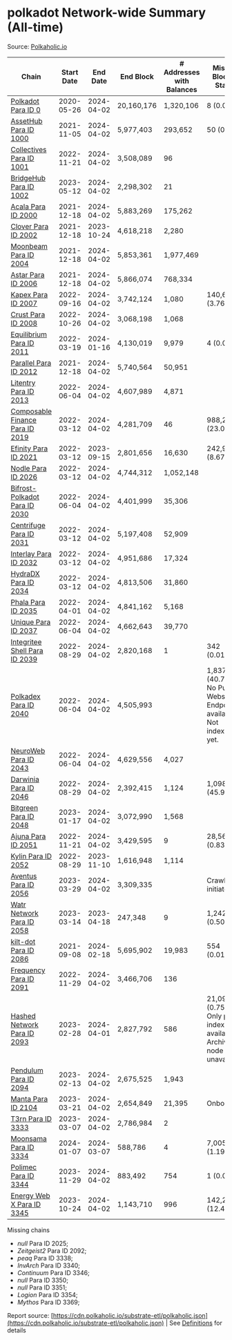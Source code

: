 # polkadot Network-wide Summary (All-time)

Source: [Polkaholic.io](https://polkaholic.io)


| Chain            | Start Date | End Date | End Block | # Addresses with Balances | Missing Blocks / Status |
| ---------------- | ---------- | ---------| --------- | ------------------------- | ----------------------- |
| [Polkadot Para ID 0](/polkadot/0-polkadot) | 2020-05-26 | 2024-04-02 | 20,160,176 |  1,320,106 | 8 (0.00%)  |
| [AssetHub Para ID 1000](/polkadot/1000-assethub) | 2021-11-05 | 2024-04-02 | 5,977,403 |  293,652 | 50 (0.00%)  |
| [Collectives Para ID 1001](/polkadot/1001-collectives) | 2022-11-21 | 2024-04-02 | 3,508,089 |  96 |    |
| [BridgeHub Para ID 1002](/polkadot/1002-bridgehub) | 2023-05-12 | 2024-04-02 | 2,298,302 |  21 |    |
| [Acala Para ID 2000](/polkadot/2000-acala) | 2021-12-18 | 2024-04-02 | 5,883,269 |  175,262 |    |
| [Clover Para ID 2002](/polkadot/2002-clover) | 2021-12-18 | 2023-10-24 | 4,618,218 |  2,280 |    |
| [Moonbeam Para ID 2004](/polkadot/2004-moonbeam) | 2021-12-18 | 2024-04-02 | 5,853,361 |  1,977,469 |    |
| [Astar Para ID 2006](/polkadot/2006-astar) | 2021-12-18 | 2024-04-02 | 5,866,074 |  768,334 |    |
| [Kapex Para ID 2007](/polkadot/2007-kapex) | 2022-09-16 | 2024-04-02 | 3,742,124 |  1,080 | 140,668 (3.76%)  |
| [Crust Para ID 2008](/polkadot/2008-crust) | 2022-10-26 | 2024-04-02 | 3,068,198 |  1,068 |    |
| [Equilibrium Para ID 2011](/polkadot/2011-equilibrium) | 2022-03-19 | 2024-01-16 | 4,130,019 |  9,979 | 4 (0.00%)  |
| [Parallel Para ID 2012](/polkadot/2012-parallel) | 2021-12-18 | 2024-04-02 | 5,740,564 |  50,951 |    |
| [Litentry Para ID 2013](/polkadot/2013-litentry) | 2022-06-04 | 2024-04-02 | 4,607,989 |  4,871 |    |
| [Composable Finance Para ID 2019](/polkadot/2019-composable) | 2022-03-12 | 2024-04-02 | 4,281,709 |  46 | 988,228 (23.08%)  |
| [Efinity Para ID 2021](/polkadot/2021-efinity) | 2022-03-12 | 2023-09-15 | 2,801,656 |  16,630 | 242,949 (8.67%)  |
| [Nodle Para ID 2026](/polkadot/2026-nodle) | 2022-03-12 | 2024-04-02 | 4,744,312 |  1,052,148 |    |
| [Bifrost-Polkadot Para ID 2030](/polkadot/2030-bifrost) | 2022-06-04 | 2024-04-02 | 4,401,999 |  35,306 |    |
| [Centrifuge Para ID 2031](/polkadot/2031-centrifuge) | 2022-03-12 | 2024-04-02 | 5,197,408 |  52,909 |    |
| [Interlay Para ID 2032](/polkadot/2032-interlay) | 2022-03-12 | 2024-04-02 | 4,951,686 |  17,324 |    |
| [HydraDX Para ID 2034](/polkadot/2034-hydradx) | 2022-03-12 | 2024-04-02 | 4,813,506 |  31,860 |    |
| [Phala Para ID 2035](/polkadot/2035-phala) | 2022-04-01 | 2024-04-02 | 4,841,162 |  5,168 |    |
| [Unique Para ID 2037](/polkadot/2037-unique) | 2022-06-04 | 2024-04-02 | 4,662,643 |  39,770 |    |
| [Integritee Shell Para ID 2039](/polkadot/2039-integritee) | 2022-08-29 | 2024-04-02 | 2,820,168 |  1 | 342 (0.01%)  |
| [Polkadex Para ID 2040](/polkadot/2040-polkadex) | 2022-06-04 | 2024-04-02 | 4,505,993 |   | 1,837,143 (40.77%) No Public Websocket Endpoint available: Not indexing yet. |
| [NeuroWeb Para ID 2043](/polkadot/2043-neuroweb) | 2022-06-04 | 2024-04-02 | 4,629,556 |  4,027 |    |
| [Darwinia Para ID 2046](/polkadot/2046-darwinia) | 2022-08-29 | 2024-04-02 | 2,392,415 |  1,124 | 1,098,047 (45.90%)  |
| [Bitgreen Para ID 2048](/polkadot/2048-bitgreen) | 2023-01-17 | 2024-04-02 | 3,072,990 |  1,568 |    |
| [Ajuna Para ID 2051](/polkadot/2051-ajuna) | 2022-11-21 | 2024-04-02 | 3,429,595 |  9 | 28,565 (0.83%)  |
| [Kylin Para ID 2052](/polkadot/2052-kylin) | 2022-08-29 | 2023-11-10 | 1,616,948 |  1,114 |    |
| [Aventus Para ID 2056](/polkadot/2056-aventus) | 2023-03-29 | 2024-04-02 | 3,309,335 |   |   Crawling initiated |
| [Watr Network Para ID 2058](/polkadot/2058-watr) | 2023-03-14 | 2023-04-18 | 247,348 |  9 | 1,242 (0.50%)  |
| [kilt-dot Para ID 2086](/polkadot/2086-kilt) | 2021-09-08 | 2024-02-18 | 5,695,902 |  19,983 | 554 (0.01%)  |
| [Frequency Para ID 2091](/polkadot/2091-frequency) | 2022-11-29 | 2024-04-02 | 3,466,706 |  136 |    |
| [Hashed Network Para ID 2093](/polkadot/2093-hashed) | 2023-02-28 | 2024-04-01 | 2,827,792 |  586 | 21,096 (0.75%) Only partial index available: Archive node unavailable |
| [Pendulum Para ID 2094](/polkadot/2094-pendulum) | 2023-02-13 | 2024-04-02 | 2,675,525 |  1,943 |    |
| [Manta Para ID 2104](/polkadot/2104-manta) | 2023-03-21 | 2024-04-02 | 2,654,849 |  21,395 |   Onboarding |
| [T3rn Para ID 3333](/polkadot/3333-t3rn) | 2023-03-07 | 2024-04-02 | 2,786,984 |  2 |    |
| [Moonsama Para ID 3334](/polkadot/3334-moonsama) | 2024-01-07 | 2024-03-07 | 588,786 |  4 | 7,005 (1.19%)  |
| [Polimec Para ID 3344](/polkadot/3344-polimec) | 2023-11-29 | 2024-04-02 | 883,492 |  754 | 1 (0.00%)  |
| [Energy Web X Para ID 3345](/polkadot/3345-energywebx) | 2023-10-24 | 2024-04-02 | 1,143,710 |  996 | 142,272 (12.44%)  |

Missing chains


* *null* Para ID 2025; 
* *Zeitgeist2* Para ID 2092; 
* *peaq* Para ID 3338; 
* *InvArch* Para ID 3340; 
* *Continuum* Para ID 3346; 
* *null* Para ID 3350; 
* *null* Para ID 3351; 
* *Logion* Para ID 3354; 
* *Mythos* Para ID 3369; 

Report source: [https://cdn.polkaholic.io/substrate-etl/polkaholic.json](https://cdn.polkaholic.io/substrate-etl/polkaholic.json) | See [Definitions](/DEFINITIONS.md) for details
